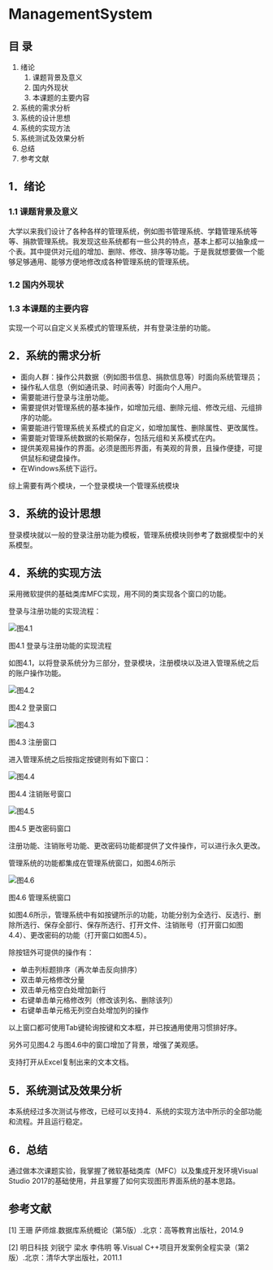 # ManagementSystem
## 目    录
1. 绪论
    1. 课题背景及意义
    2. 国内外现状
    3. 本课题的主要内容
2. 系统的需求分析
3. 系统的设计思想
4. 系统的实现方法
5. 系统测试及效果分析
6. 总结
7. 参考文献
## 1．绪论
### 1.1 课题背景及意义
大学以来我们设计了各种各样的管理系统，例如图书管理系统、学籍管理系统等等、捐款管理系统。我发现这些系统都有一些公共的特点，基本上都可以抽象成一个表。其中提供对元组的增加、删除、修改、排序等功能。于是我就想要做一个能够足够通用、能够方便地修改成各种管理系统的管理系统。
### 1.2 国内外现状
### 1.3 本课题的主要内容
实现一个可以自定义关系模式的管理系统，并有登录注册的功能。
## 2．系统的需求分析
* 面向人群：操作公共数据（例如图书信息、捐款信息等）时面向系统管理员；
* 操作私人信息（例如通讯录、时间表等）时面向个人用户。
* 需要能进行登录与注册功能。
* 需要提供对管理系统的基本操作，如增加元组、删除元组、修改元组、元组排序的功能。
* 需要能进行管理系统关系模式的自定义，如增加属性、删除属性、更改属性。
* 需要能对管理系统数据的长期保存，包括元组和关系模式在内。
* 提供美观易操作的界面。必须是图形界面，有美观的背景，且操作便捷，可提供鼠标和键盘操作。
* 在Windows系统下运行。

综上需要有两个模块，一个登录模块一个管理系统模块
## 3．系统的设计思想
登录模块就以一般的登录注册功能为模板，管理系统模块则参考了数据模型中的关系模型。
## 4．系统的实现方法
采用微软提供的基础类库MFC实现，用不同的类实现各个窗口的功能。

登录与注册功能的实现流程：

![图4.1](img/4.1.png)

图4.1 登录与注册功能的实现流程

如图4.1，以将登录系统分为三部分，登录模块，注册模块以及进入管理系统之后的账户操作功能。

![图4.2](img/4.2.png)

图4.2 登录窗口

![图4.3](img/4.3.png)

图4.3 注册窗口

进入管理系统之后按指定按键则有如下窗口：

![图4.4](img/4.4.png)

图4.4 注销账号窗口

![图4.5](img/4.5.png)

图4.5 更改密码窗口

注册功能、注销账号功能、更改密码功能都提供了文件操作，可以进行永久更改。

管理系统的功能都集成在管理系统窗口，如图4.6所示

![图4.6](img/4.6.png)

图4.6 管理系统窗口

如图4.6所示，管理系统中有如按键所示的功能，功能分别为全选行、反选行、删除所选行、保存全部行、保存所选行、打开文件、注销账号（打开窗口如图4.4）、更改密码的功能（打开窗口如图4.5）。

除按钮外可提供的操作有：
* 单击列标题排序（再次单击反向排序）
* 双击单元格修改分量
* 双击单元格空白处增加新行
* 右键单击单元格修改列（修改该列名、删除该列）
* 右键单击单元格无列空白处增加列的操作

以上窗口都可使用Tab键轮询按键和文本框，并已按通用使用习惯排好序。

另外可见图4.2 与图4.6中的窗口增加了背景，增强了美观感。

支持打开从Excel复制出来的文本文档。

 

## 5．系统测试及效果分析
本系统经过多次测试与修改，已经可以支持4．系统的实现方法中所示的全部功能和流程。并且运行稳定。
 
## 6．总结
通过做本次课题实验，我掌握了微软基础类库（MFC）以及集成开发环境Visual Studio 2017的基础使用，并且掌握了如何实现图形界面系统的基本思路。
 
## 参考文献
[1]	王珊 萨师煊.数据库系统概论（第5版）.北京：高等教育出版社，2014.9

[2]	明日科技 刘锐宁 梁水 李伟明 等.Visual C++项目开发案例全程实录（第2版）.北京：清华大学出版社，2011.1

